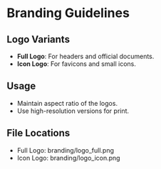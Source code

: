 
# Branding Guidelines

## Logo Variants
- **Full Logo**: For headers and official documents.
- **Icon Logo**: For favicons and small icons.

## Usage
- Maintain aspect ratio of the logos.
- Use high-resolution versions for print.

## File Locations
- Full Logo: branding/logo_full.png
- Icon Logo: branding/logo_icon.png
